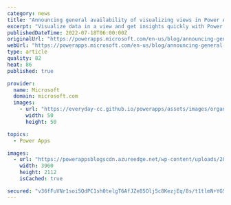 ```yaml
---
category: news
title: "Announcing general availability of visualizing views in Power Apps with Power BI"
excerpt: "Visualize data in a view and get insights quickly with Power BI quick reports generally available on Power Apps&#8217; view pages. The capabilities of Power Apps, Power BI and Dataverse are integrated in a seamless experience to help you understand your data easily."
publishedDateTime: 2022-07-18T06:00:00Z
originalUrl: "https://powerapps.microsoft.com/en-us/blog/announcing-general-availability-of-visualizing-views-in-power-apps-with-power-bi/"
webUrl: "https://powerapps.microsoft.com/en-us/blog/announcing-general-availability-of-visualizing-views-in-power-apps-with-power-bi/"
type: article
quality: 82
heat: 86
published: true

provider:
  name: Microsoft
  domain: microsoft.com
  images:
    - url: "https://everyday-cc.github.io/powerapps/assets/images/organizations/microsoft.com-50x50.jpg"
      width: 50
      height: 50

topics:
  - Power Apps

images:
  - url: "https://powerappsblogscdn.azureedge.net/wp-content/uploads/2022/07/P1.jpg"
    width: 3960
    height: 2112
    isCached: true

secured: "v36fFuVNr1soi5QdPC1sh0telgT6AfJZe85Olj5c8KezjEq/8s/t1tlmN+YGSeVC/FwuSWHeYSQRbSO66AFBinQ42j5E5g6OhBZ8bUvJsaQHJzq5QEX6tB1MTOdl5KM+sQEtOTX8PmSD/nCI1lPtvhYBeyOypnR1DHAz1SCHwiPCaLOGF/h/dXkB3adKTgP3PCs/gx8i770So6YYfynneQCEPlA5VKwctb55wNBEaZyxMJz3S/dHziwfD1/rwTthXJUdy7Eq9q9Z+n4VbIgyUNxveq+jjg60kfRZPVlyv9NVRZUlyslvl46dGOwgfpTQJnroW6SWEkhvahIBMp1cXv1rNQFdQnR8mXaF2iN7W18=;xBpKuljhiEegKYppP7ydUQ=="
---
```


